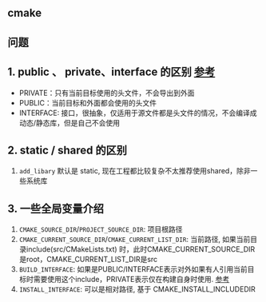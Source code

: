 ## cmake

## 问题

## 1. public 、 private、interface 的区别 [参考](https://chunleili.github.io/cmake/understanding-INTERFACE)

- PRIVATE：只有当前目标使用的头文件，不会导出到外面
- PUBLIC：当前目标和外面都会使用的头文件
- INTERFACE: 接口，很抽象，仅适用于源文件都是头文件的情况，不会编译成动态/静态库，但是自己不会使用

## 2. static / shared 的区别

1. `add_libary` 默认是 static, 现在工程都比较复杂不太推荐使用shared，除非一些系统库

## 3. 一些全局变量介绍

1. `CMAKE_SOURCE_DIR`/`PROJECT_SOURCE_DIR`: 项目根路径
2. `CMAKE_CURRENT_SOURCE_DIR`/`CMAKE_CURRENT_LIST_DIR`: 当前路径, 如果当前目录include(src/CMakeLists.txt)
   时，此时CMAKE_CURRENT_SOURCE_DIR是root，CMAKE_CURRENT_LIST_DIR是src
3. `BUILD_INTERFACE`:
   如果是PUBLIC/INTERFACE表示对外如果有人引用当前目标时需要使用这个include，PRIVATE表示仅在构建自身时使用.  [参考](https://zhuanlan.zhihu.com/p/608943736)
4. `INSTALL_INTERFACE`: 可以是相对路径, 基于 CMAKE_INSTALL_INCLUDEDIR 